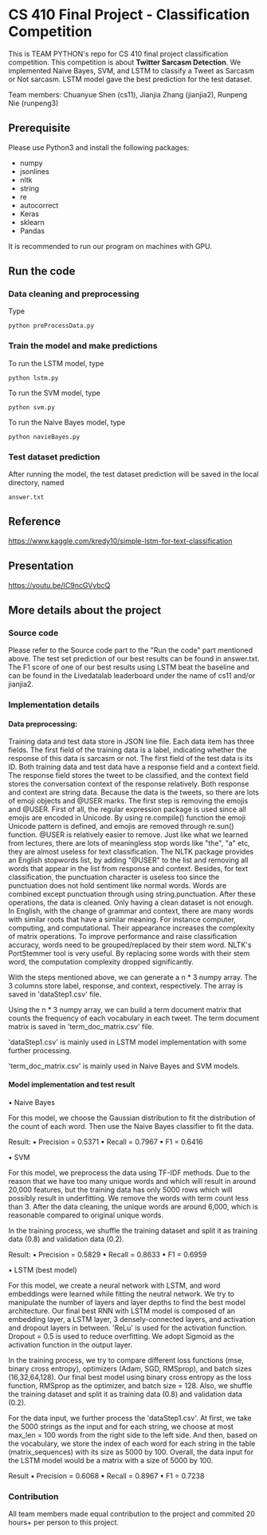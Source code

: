 # CS 410 Final Project - Classification Competition

This is TEAM PYTHON's repo for CS 410 final project classification competition. This competition is about **Twitter Sarcasm Detection**. We implemented Naive Bayes, SVM, and LSTM to classify a Tweet as Sarcasm or Not sarcasm. LSTM model gave the best prediction for the test dataset.

Team members:
Chuanyue Shen (cs11),
Jianjia Zhang (jianjia2),
Runpeng Nie (runpeng3)

## Prerequisite

Please use Python3 and install the following packages:  

- numpy
- jsonlines
- nltk
- string
- re
- autocorrect
- Keras
- sklearn
- Pandas


It is recommended to run our program on machines with GPU. 

## Run the code

### Data cleaning and preprocessing

Type

`python preProcessData.py`

### Train the model and make predictions

To run the LSTM model, type

`python lstm.py`

To run the SVM model, type

`python svm.py`

To run the Naive Bayes model, type  

`python navieBayes.py`

### Test dataset prediction

After running the model, the test dataset prediction will be saved in the local directory, named

`answer.txt`

## Reference
https://www.kaggle.com/kredy10/simple-lstm-for-text-classification

## Presentation
https://youtu.be/IC9ncGVvbcQ


## More details about the project

### Source code

Please refer to the Source code part to the "Run the code" part mentioned above. The test set prediction of our best results can be found in answer.txt. The F1 score of one of our best results using LSTM beat the baseline and can be found in the Livedatalab leaderboard under the name of cs11 and/or jianjia2.

### Implementation details

#### Data preprocessing:
Training data and test data store in JSON line file. Each data item has three fields. The first field of the training data is a label, indicating whether the response of this data is sarcasm or not. The first field of the test data is its ID. Both training data and test data have a response field and a context field. The response field stores the tweet to be classified, and the context field stores the conversation context of the response relatively.
Both response and context are string data. Because the data is the tweets, so there are lots of emoji objects and @USER marks. The first step is removing the emojis and @USER. First of all, the regular expression package is used since all emojis are encoded in Unicode. By using re.compile() function the emoji Unicode pattern is defined, and emojis are removed through re.sun() function.
@USER is relatively easier to remove. Just like what we learned from lectures, there are lots of meaningless stop words like "the", "a" etc, they are almost useless for text classification. The NLTK package provides an English stopwords list, by adding "@USER" to the list and removing all words that appear in the list from response and context. Besides, for text classification, the punctuation character is useless too since the punctuation does not hold sentiment like normal words. Words are combined except punctuation through using string.punctuation. After these operations, the data is cleaned.
Only having a clean dataset is not enough. In English, with the change of grammar and context, there are many words with similar roots that have a similar meaning. For instance computer, computing, and computational. Their appearance increases the complexity of matrix operations. To improve performance and raise classification accuracy, words need to be grouped/replaced by their stem word. NLTK's PortStemmer tool is very useful. By replacing some words with their stem word, the computation complexity dropped significantly.

With the steps mentioned above, we can generate a n * 3 numpy array. The 3 columns store label, response, and context, respectively. The array is saved in 'dataStep1.csv' file.

Using the n * 3 numpy array, we can build a term document matrix that counts the frequency of each vocabulary in each tweet. The term document matrix is saved in 'term_doc_matrix.csv' file.

'dataStep1.csv' is mainly used in LSTM model implementation with some further processing.

'term_doc_matrix.csv' is mainly used in Naive Bayes and SVM models.

#### Model implementation and test result
• Naive Bayes

For this model, we choose the Gaussian distribution to fit the distribution of the count of each word. Then use the Naive Bayes classifier to fit the data. 

Result:
▪ Precision = 0.5371
▪ Recall = 0.7967
▪ F1 = 0.6416

• SVM

For this model, we preprocess the data using TF-IDF methods. Due to the reason that we have too many unique words and which will result in around 20,000 features, but the training data has only 5000 rows which will possibly result in underfitting. We remove the words with term count less than 3. After the data cleaning, the unique words are around 6,000, which is reasonable compared to original unique words. 

In the training process, we shuffle the training dataset and split it as training data (0.8) and validation data (0.2). 

Result:
▪ Precision = 0.5829
▪ Recall = 0.8633
▪ F1 = 0.6959

• LSTM (best model)

For this model, we create a neural network with LSTM, and word embeddings were learned while fitting the neutral network. We try to manipulate the number of layers and layer depths to find the best model architecture. Our final best RNN with LSTM model is composed of an embedding layer, a LSTM layer, 3 densely-connected layers, and activation and dropout layers in between. 'ReLu' is used for the activation function. Dropout = 0.5 is used to reduce overfitting. We adopt Sigmoid as the activation function in the output layer. 

In the training process, we try to compare different loss functions (mse, binary cross entropy), optimizers (Adam, SGD, RMSprop), and batch sizes (16,32,64,128). Our final best model using binary cross entropy as the loss function, RMSprop as the optimizer, and batch size = 128. Also, we shuffle the training dataset and split it as training data (0.8) and validation data (0.2).

For the data input, we further process the 'dataStep1.csv'. At first, we take the 5000 strings as the input and for each string, we choose at most max_len = 100 words from the right side to the left side. And then, based on the vocabulary, we store the index of each word for each string in the table (matrix_sequences) with its size as 5000 by 100. Overall, the data input for the LSTM model would be a matrix with a size of 5000 by 100.

Result
▪ Precision = 0.6068
▪ Recall = 0.8967
▪ F1 = 0.7238

### Contribution

All team members made equal contribution to the project and commited 20 hours+ per person to this project.
